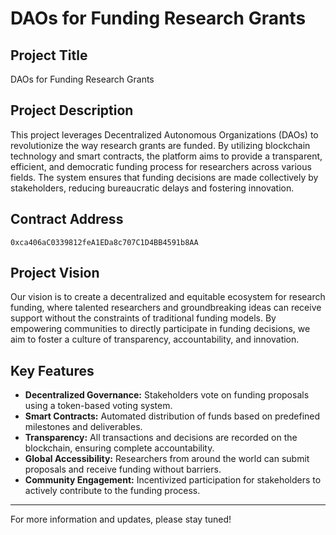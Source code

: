 # DAOs for Funding Research Grants

## Project Title
DAOs for Funding Research Grants

## Project Description
This project leverages Decentralized Autonomous Organizations (DAOs) to revolutionize the way research grants are funded. By utilizing blockchain technology and smart contracts, the platform aims to provide a transparent, efficient, and democratic funding process for researchers across various fields. The system ensures that funding decisions are made collectively by stakeholders, reducing bureaucratic delays and fostering innovation.

## Contract Address
```
0xca406aC0339812feA1EDa8c707C1D4BB4591b8AA
```

## Project Vision
Our vision is to create a decentralized and equitable ecosystem for research funding, where talented researchers and groundbreaking ideas can receive support without the constraints of traditional funding models. By empowering communities to directly participate in funding decisions, we aim to foster a culture of transparency, accountability, and innovation.

## Key Features
- **Decentralized Governance:** Stakeholders vote on funding proposals using a token-based voting system.
- **Smart Contracts:** Automated distribution of funds based on predefined milestones and deliverables.
- **Transparency:** All transactions and decisions are recorded on the blockchain, ensuring complete accountability.
- **Global Accessibility:** Researchers from around the world can submit proposals and receive funding without barriers.
- **Community Engagement:** Incentivized participation for stakeholders to actively contribute to the funding process.

---
For more information and updates, please stay tuned!
